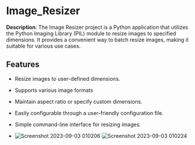 # Image_Resizer
**Description**: 
The Image Resizer project is a Python application that utilizes the Python Imaging Library (PIL) module to resize images to specified dimensions. It provides a convenient way to batch resize images, making it suitable for various use cases.

## Features

- Resize images to user-defined dimensions.
- Supports various image formats
- Maintain aspect ratio or specify custom dimensions.
- Easily configurable through a user-friendly configuration file.
- Simple command-line interface for resizing images.

- ![Screenshot 2023-09-03 010206](https://github.com/vaishnavi-4102/Image_Resizer/assets/94067180/940a4459-713c-4442-9113-be2b98d20106)
![Screenshot 2023-09-03 010224](https://github.com/vaishnavi-4102/Image_Resizer/assets/94067180/6d00d44c-2200-43ed-b0f6-efd6c2a1629e)

